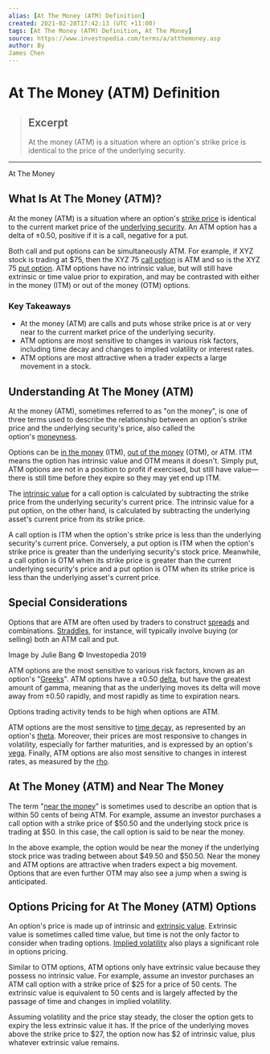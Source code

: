 ```yaml
---
alias: [At The Money (ATM) Definition]
created: 2021-02-28T17:42:13 (UTC +11:00)
tags: [At The Money (ATM) Definition, At The Money]
source: https://www.investopedia.com/terms/a/atthemoney.asp
author: By
James Chen
---
```


# At The Money (ATM) Definition

> ## Excerpt
> At the money (ATM) is a situation where an option's strike price is identical to the price of the underlying security.

---

At The Money
## What Is At The Money (ATM)?

At the money (ATM) is a situation where an option's [strike price](https://www.investopedia.com/terms/s/strikeprice.asp) is identical to the current market price of the [underlying security](https://www.investopedia.com/terms/u/underlying-security.asp). An ATM option has a delta of ±0.50, positive if it is a call, negative for a put.

Both call and put options can be simultaneously ATM. For example, if XYZ stock is trading at $75, then the XYZ 75 [call option](https://www.investopedia.com/terms/c/calloption.asp) is ATM and so is the XYZ 75 [put option](https://www.investopedia.com/terms/p/putoption.asp). ATM options have no intrinsic value, but will still have extrinsic or time value prior to expiration, and may be contrasted with either in the money (ITM) or out of the money (OTM) options.

### Key Takeaways

-   At the money (ATM) are calls and puts whose strike price is at or very near to the current market price of the underlying security.
-   ATM options are most sensitive to changes in various risk factors, including time decay and changes to implied volatility or interest rates.
-   ATM options are most attractive when a trader expects a large movement in a stock.

## Understanding At The Money (ATM)

At the money (ATM), sometimes referred to as "on the money", is one of three terms used to describe the relationship between an option's strike price and the underlying security's price, also called the option's [moneyness](https://www.investopedia.com/terms/m/moneyness.asp).

Options can be [in the money](https://www.investopedia.com/terms/i/inthemoney.asp) (ITM), [out of the money](https://www.investopedia.com/terms/o/outofthemoney.asp) (OTM), or ATM. ITM means the option has intrinsic value and OTM means it doesn't. Simply put, ATM options are not in a position to profit if exercised, but still have value—there is still time before they expire so they may yet end up ITM.

The [intrinsic value](https://www.investopedia.com/terms/i/intrinsicvalue.asp) for a call option is calculated by subtracting the strike price from the underlying security's current price. The intrinsic value for a put option, on the other hand, is calculated by subtracting the underlying asset's current price from its strike price.

A call option is ITM when the option's strike price is less than the underlying security's current price. Conversely, a put option is ITM when the option's strike price is greater than the underlying security's stock price. Meanwhile, a call option is OTM when its strike price is greater than the current underlying security's price and a put option is OTM when its strike price is less than the underlying asset's current price.

## Special Considerations

Options that are ATM are often used by traders to construct [spreads](https://www.investopedia.com/spread-4184182) and combinations. [Straddles](https://www.investopedia.com/terms/s/straddle.asp), for instance, will typically involve buying (or selling) both an ATM call and put.

Image by Julie Bang © Investopedia 2019

ATM options are the most sensitive to various risk factors, known as an option's "[Greeks](https://www.investopedia.com/terms/g/greeks.asp)". ATM options have a ±0.50 [delta](https://www.investopedia.com/terms/d/delta.asp), but have the greatest amount of gamma, meaning that as the underlying moves its delta will move away from ±0.50 rapidly, and most rapidly as time to expiration nears.

Options trading activity tends to be high when options are ATM. 

ATM options are the most sensitive to [time decay,](https://www.investopedia.com/terms/t/timedecay.asp) as represented by an option's [theta](https://www.investopedia.com/terms/t/theta.asp). Moreover, their prices are most responsive to changes in volatility, especially for farther maturities, and is expressed by an option's [vega](https://www.investopedia.com/terms/v/vega.asp). Finally, ATM options are also most sensitive to changes in interest rates, as measured by the [rho](https://www.investopedia.com/terms/r/rho.asp).

## At The Money (ATM) and Near The Money

The term "[near the money](https://www.investopedia.com/terms/n/near-the-money.asp)" is sometimes used to describe an option that is within 50 cents of being ATM. For example, assume an investor purchases a call option with a strike price of $50.50 and the underlying stock price is trading at $50. In this case, the call option is said to be near the money.

In the above example, the option would be near the money if the underlying stock price was trading between about $49.50 and $50.50. Near the money and ATM options are attractive when traders expect a big movement. Options that are even further OTM may also see a jump when a swing is anticipated.

## Options Pricing for At The Money (ATM) Options

An option's price is made up of intrinsic and [extrinsic value](https://www.investopedia.com/terms/e/extrinsicvalue.asp). Extrinsic value is sometimes called time value, but time is not the only factor to consider when trading options. [Implied volatility](https://www.investopedia.com/terms/i/iv.asp) also plays a significant role in options pricing. 

Similar to OTM options, ATM options only have extrinsic value because they possess no intrinsic value. For example, assume an investor purchases an ATM call option with a strike price of $25 for a price of 50 cents. The extrinsic value is equivalent to 50 cents and is largely affected by the passage of time and changes in implied volatility.

Assuming volatility and the price stay steady, the closer the option gets to expiry the less extrinsic value it has. If the price of the underlying moves above the strike price to $27, the option now has $2 of intrinsic value, plus whatever extrinsic value remains.
